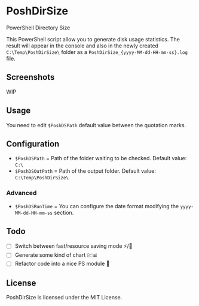 # PoshDirSize

PowerShell Directory Size

This PowerShell script allow you to generate disk usage statistics.
The result will appear in the console and also in the newly created `C:\Temp\PoshDirSize\` folder as a `PoshDirSize_{yyyy-MM-dd-HH-mm-ss}.log` file.

## Screenshots

WIP

## Usage

You need to edit `$PoshDSPath` default value between the quotation marks.

## Configuration

* `$PoshDSPath` = Path of the folder waiting to be checked. Default value: `C:\`
* `$PoshDSOutPath` = Path of the output folder. Default value: `C:\Temp\PoshDirSize\`

### Advanced

* `$PoshDSRunTime` = You can configure the date format modifying the `yyyy-MM-dd-HH-mm-ss` section.

## Todo

* [ ] Switch between fast/resource saving mode :zap:/:deciduous_tree:
* [ ] Generate some kind of chart :chart::bar_chart:
* [ ] Refactor code into a nice PS module :eyes:

## License

PoshDirSize is licensed under the MIT License.
